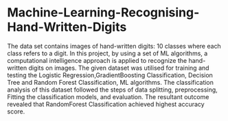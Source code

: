 # Machine-Learning-Recognising-Hand-Written-Digits
The data set contains images of hand-written digits: 10 classes where each class refers to a digit.
In this project, by using a set of ML algorithms, a computational intelligence approach is applied to recognize the hand-written digits on images. The given dataset was utilised for training and testing the Logistic Regression,GradientBoosting Classification, Decision Tree and Random Forest Classification, ML algorithms. The classification analysis of this dataset followed the steps of data splitting, preprocessing, Fitting the classification models, and evaluation. The resultant outcome revealed that RandomForest Classification achieved highest accuracy score.
